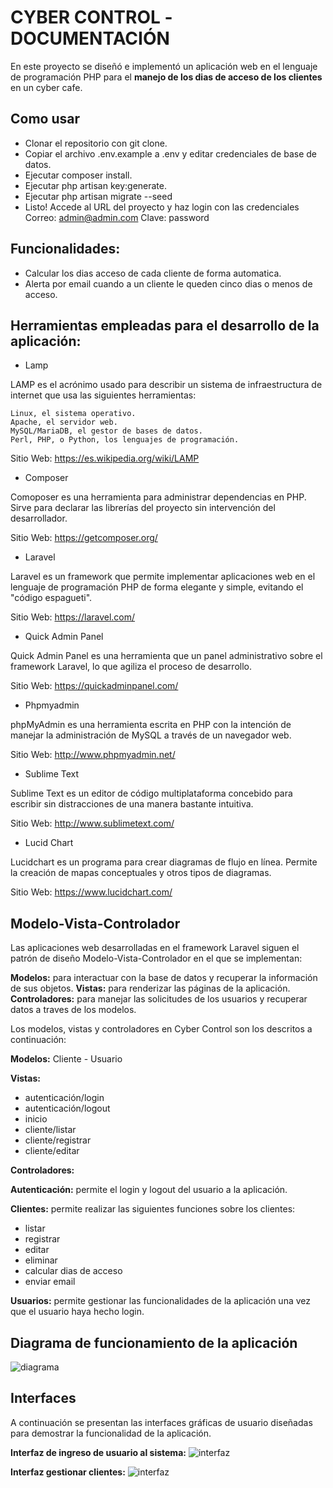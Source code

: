 # CYBER CONTROL -DOCUMENTACIÓN
En este proyecto se diseñó e implementó un aplicación web en el lenguaje de programación PHP para el **manejo de los dias de acceso de los clientes** en un cyber cafe.

## Como usar

- Clonar el repositorio con git clone.
- Copiar el archivo .env.example a .env y editar credenciales de base de datos.
- Ejecutar composer install.
- Ejecutar php artisan key:generate.
- Ejecutar php artisan migrate --seed 
- Listo! Accede al URL del proyecto y haz login con las credenciales Correo: admin@admin.com Clave: password

## Funcionalidades:

 - Calcular los dias acceso de cada cliente de forma automatica.
 - Alerta por email cuando a un cliente le queden cinco dias o menos de acceso.


## Herramientas empleadas para el desarrollo de la aplicación:

- Lamp

LAMP es el acrónimo usado para describir un sistema de infraestructura de internet que usa las siguientes herramientas:

    Linux, el sistema operativo.
    Apache, el servidor web.
    MySQL/MariaDB, el gestor de bases de datos.
    Perl, PHP, o Python, los lenguajes de programación.

Sitio Web: https://es.wikipedia.org/wiki/LAMP


- Composer

Comoposer es una herramienta para administrar dependencias en PHP. Sirve para declarar las librerías del proyecto sin intervención del desarrollador. 

Sitio Web: https://getcomposer.org/


- Laravel

Laravel es un framework que permite implementar aplicaciones web en el lenguaje de programación PHP de forma elegante y simple, evitando el "código espagueti".

Sitio Web: https://laravel.com/


- Quick Admin Panel

Quick Admin Panel es una herramienta que un panel administrativo sobre el framework Laravel, lo que agiliza el proceso de desarrollo. 

Sitio Web: https://quickadminpanel.com/


- Phpmyadmin

phpMyAdmin es una herramienta escrita en PHP con la intención de manejar la administración de MySQL a través de un navegador web.

Sitio Web: http://www.phpmyadmin.net/


- Sublime Text

Sublime Text es un editor de código multiplataforma concebido para escribir sin distracciones de una manera bastante intuitiva.

Sitio Web: http://www.sublimetext.com/


- Lucid Chart

Lucidchart es un programa para crear diagramas de flujo en línea. Permite la creación de mapas conceptuales y otros tipos de diagramas.

Sitio Web: https://www.lucidchart.com/


## Modelo-Vista-Controlador

Las aplicaciones web desarrolladas en el framework Laravel siguen el patrón de diseño Modelo-Vista-Controlador en el que se implementan:

**Modelos:** para interactuar con la base de datos y recuperar la información de sus objetos.
**Vistas:** para renderizar las páginas de la aplicación.
**Controladores:** para manejar las solicitudes de los usuarios y recuperar datos a traves de los modelos.

Los modelos, vistas y controladores en Cyber Control son los descritos a continuación:

**Modelos:** Cliente - Usuario

**Vistas:**  

 - autenticación/login
 - autenticación/logout
 - inicio
 - cliente/listar
 - cliente/registrar
 - cliente/editar

**Controladores:**  

**Autenticación:** permite el login y logout del usuario a la aplicación.

**Clientes:** permite realizar las siguientes funciones sobre los clientes: 

 - listar
 - registrar
 - editar
 - eliminar
 - calcular dias de acceso 
 - enviar email

**Usuarios:** permite gestionar las funcionalidades de la aplicación una vez que el usuario haya hecho login. 


## Diagrama de funcionamiento de la aplicación

<img alt='diagrama' src='https://i.imgur.com/Pj65n16.png'>


## Interfaces

A continuación se presentan las interfaces gráficas de usuario diseñadas para demostrar la funcionalidad de la aplicación. 

**Interfaz de ingreso de usuario al sistema:**
<img alt='interfaz' src='https://camo.githubusercontent.com/6e56f04fd66eda9e858165b0f81513f1c621d7d1/68747470733a2f2f692e696d6775722e636f6d2f4d71535a524e4a2e706e67'>

**Interfaz gestionar clientes:**
<img alt='interfaz' src='https://i.imgur.com/rRsiEcV.png'>
